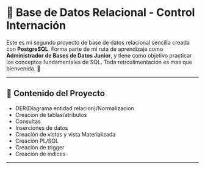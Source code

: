 # 🏥 Base de Datos Relacional - Control Internación

Este es mi segundo proyecto de base de datos relacional sencilla creada con **PostgreSQL**. Forma parte de mi ruta de aprendizaje como **Administrador de Bases de Datos Junior**, y tiene como objetivo practicar los conceptos fundamentales de SQL. Toda retroalimentación es mas que bienvenida. 🚀

---

## 🔑 Contenido del Proyecto
- DER(Diagrama entidad relacion)/Normalizacion
- Creacion de tablas/atributos
- Consultas 
- Inserciones de datos
- Creación de vistas y vista Materializada
- Creación PL/SQL
- Creación de trigger
- Creación de indices

---
